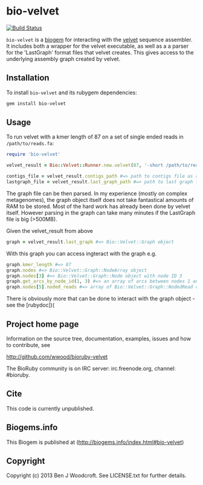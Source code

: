 # bio-velvet

[![Build Status](https://secure.travis-ci.org/wwood/bioruby-velvet.png)](http://travis-ci.org/wwood/bioruby-velvet)

```bio-velvet``` is a [biogem](biogems.info) for interacting with the [velvet](http://www.ebi.ac.uk/~zerbino/velvet/) sequence assembler. It includes both a wrapper for the velvet executable, as well as a a parser for the 'LastGraph' format files that velvet creates. This gives access to the underlying assembly graph created by velvet.

## Installation
To install ```bio-velvet``` and its rubygem dependencies:

```sh
gem install bio-velvet
```

## Usage

To run velvet with a kmer length of 87 on a set of single ended reads in ```/path/to/reads.fa```:
```ruby
require 'bio-velvet'

velvet_result = Bio::Velvet::Runner.new.velvet(87, '-short /path/to/reads.fa') #=> Bio::Velvet::Result object

contigs_file = velvet_result.contigs_path #=> path to contigs file as a String
lastgraph_file = velvet_result.last_graph_path #=> path to last graph file as a String
```

The graph file can be then parsed. In my experience (mostly on complex metagenomes), the graph object itself does not take fantastical amounts of RAM to be stored. Most of the hard work has already been done by velvet itself. However parsing in the graph can take many minutes if the LastGraph file is big (>500MB).

Given the velvet_result from above
```ruby
graph = velvet_result.last_graph #=> Bio::Velvet::Graph object
```
With this graph you can access ingteract with the graph e.g.
```ruby
graph.kmer_length #=> 87
graph.nodes #=> Bio::Velvet::Graph::NodeArray object
graph.nodes[3] #=> Bio::Velvet::Graph::Node object with node ID 3
graph.get_arcs_by_node_id(1, 3) #=> an array of arcs between nodes 1 and 3
graph.nodes[5].noded_reads #=> array of Bio::Velvet::Graph::NodedRead objects, for read tracking
```
There is obviously more that can be done to interact with the graph object - see the [rubydoc])(

## Project home page

Information on the source tree, documentation, examples, issues and
how to contribute, see

  http://github.com/wwood/bioruby-velvet

The BioRuby community is on IRC server: irc.freenode.org, channel: #bioruby.

## Cite

This code is currently unpublished.

## Biogems.info

This Biogem is published at (http://biogems.info/index.html#bio-velvet)

## Copyright

Copyright (c) 2013 Ben J Woodcroft. See LICENSE.txt for further details.

